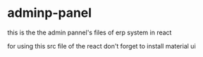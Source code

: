 # adminp-panel
this is the the admin pannel's files of erp system in react


for using this src file of the react don't forget to install material ui 
